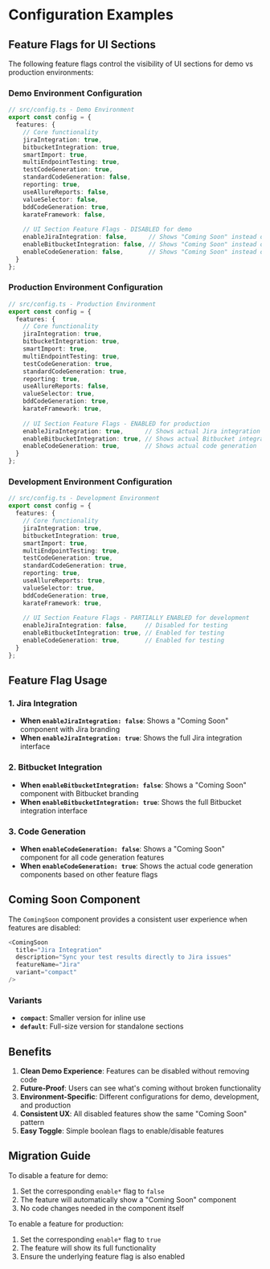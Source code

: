 # Configuration Examples

## Feature Flags for UI Sections

The following feature flags control the visibility of UI sections for demo vs production environments:

### Demo Environment Configuration
```typescript
// src/config.ts - Demo Environment
export const config = {
  features: {
    // Core functionality
    jiraIntegration: true,
    bitbucketIntegration: true,
    smartImport: true,
    multiEndpointTesting: true,
    testCodeGeneration: true,
    standardCodeGeneration: false,
    reporting: true,
    useAllureReports: false,
    valueSelector: false,
    bddCodeGeneration: true,
    karateFramework: false,
    
    // UI Section Feature Flags - DISABLED for demo
    enableJiraIntegration: false,      // Shows "Coming Soon" instead of Jira integration
    enableBitbucketIntegration: false, // Shows "Coming Soon" instead of Bitbucket integration
    enableCodeGeneration: false,       // Shows "Coming Soon" instead of code generation
  }
};
```

### Production Environment Configuration
```typescript
// src/config.ts - Production Environment
export const config = {
  features: {
    // Core functionality
    jiraIntegration: true,
    bitbucketIntegration: true,
    smartImport: true,
    multiEndpointTesting: true,
    testCodeGeneration: true,
    standardCodeGeneration: true,
    reporting: true,
    useAllureReports: false,
    valueSelector: true,
    bddCodeGeneration: true,
    karateFramework: true,
    
    // UI Section Feature Flags - ENABLED for production
    enableJiraIntegration: true,      // Shows actual Jira integration
    enableBitbucketIntegration: true, // Shows actual Bitbucket integration
    enableCodeGeneration: true,       // Shows actual code generation
  }
};
```

### Development Environment Configuration
```typescript
// src/config.ts - Development Environment
export const config = {
  features: {
    // Core functionality
    jiraIntegration: true,
    bitbucketIntegration: true,
    smartImport: true,
    multiEndpointTesting: true,
    testCodeGeneration: true,
    standardCodeGeneration: true,
    reporting: true,
    useAllureReports: true,
    valueSelector: true,
    bddCodeGeneration: true,
    karateFramework: true,
    
    // UI Section Feature Flags - PARTIALLY ENABLED for development
    enableJiraIntegration: false,     // Disabled for testing
    enableBitbucketIntegration: true, // Enabled for testing
    enableCodeGeneration: true,       // Enabled for testing
  }
};
```

## Feature Flag Usage

### 1. Jira Integration
- **When `enableJiraIntegration: false`**: Shows a "Coming Soon" component with Jira branding
- **When `enableJiraIntegration: true`**: Shows the full Jira integration interface

### 2. Bitbucket Integration
- **When `enableBitbucketIntegration: false`**: Shows a "Coming Soon" component with Bitbucket branding
- **When `enableBitbucketIntegration: true`**: Shows the full Bitbucket integration interface

### 3. Code Generation
- **When `enableCodeGeneration: false`**: Shows a "Coming Soon" component for all code generation features
- **When `enableCodeGeneration: true`**: Shows the actual code generation components based on other feature flags

## Coming Soon Component

The `ComingSoon` component provides a consistent user experience when features are disabled:

```typescript
<ComingSoon 
  title="Jira Integration"
  description="Sync your test results directly to Jira issues"
  featureName="Jira"
  variant="compact"
/>
```

### Variants
- **`compact`**: Smaller version for inline use
- **`default`**: Full-size version for standalone sections

## Benefits

1. **Clean Demo Experience**: Features can be disabled without removing code
2. **Future-Proof**: Users can see what's coming without broken functionality
3. **Environment-Specific**: Different configurations for demo, development, and production
4. **Consistent UX**: All disabled features show the same "Coming Soon" pattern
5. **Easy Toggle**: Simple boolean flags to enable/disable features

## Migration Guide

To disable a feature for demo:

1. Set the corresponding `enable*` flag to `false`
2. The feature will automatically show a "Coming Soon" component
3. No code changes needed in the component itself

To enable a feature for production:

1. Set the corresponding `enable*` flag to `true`
2. The feature will show its full functionality
3. Ensure the underlying feature flag is also enabled 